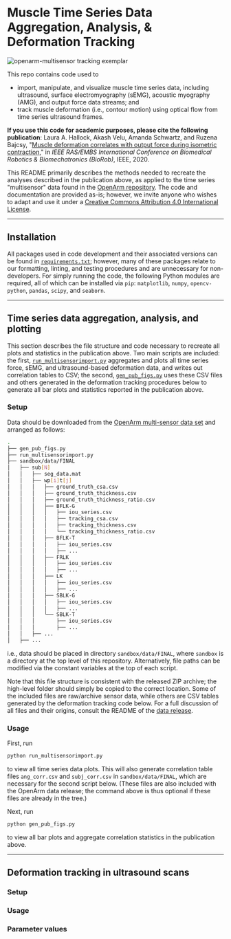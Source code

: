 # Muscle Time Series Data Aggregation, Analysis, & Deformation Tracking

![openarm-multisensor tracking exemplar](https://people.eecs.berkeley.edu/~lhallock/publication/hallock2020biorob/featured.png)

This repo contains code used to 
- import, manipulate, and visualize muscle time series data, including ultrasound, surface electromyography (sEMG), acoustic myography (AMG), and output force data streams; and
- track muscle deformation (i.e., contour motion) using optical flow from time series ultrasound frames.

**If you use this code for academic purposes, please cite the following publication**: Laura A. Hallock, Akash Velu, Amanda Schwartz, and Ruzena Bajcsy, "[Muscle deformation correlates with output force during isometric contraction](https://people.eecs.berkeley.edu/~lhallock/publication/hallock2020biorob/)," in _IEEE RAS/EMBS International Conference on Biomedical Robotics & Biomechatronics (BioRob)_, IEEE, 2020.

This README primarily describes the methods needed to recreate the analyses described in the publication above, as applied to the time series "multisensor" data found in the [OpenArm repository](https://simtk.org/frs/?group_id=1617). The code and documentation are provided as-is; however, we invite anyone who wishes to adapt and use it under a [Creative Commons Attribution 4.0 International License](https://creativecommons.org/licenses/by/4.0/).

---

## Installation

All packages used in code development and their associated versions can be found in [`requirements.txt`](requirements.txt); however, many of these packages relate to our formatting, linting, and testing procedures and are unnecessary for non-developers. For simply running the code, the following Python modules are required, all of which can be installed via `pip`: `matplotlib`, `numpy`, `opencv-python`, `pandas`, `scipy`, and `seaborn`. 

---

## Time series data aggregation, analysis, and plotting

This section describes the file structure and code necessary to recreate all plots and statistics in the publication above. Two main scripts are included: the first, [`run_multisensorimport.py`](run_multisensorimport.py) aggregates and plots all time series force, sEMG, and ultrasound-based deformation data, and writes out correlation tables to CSV; the second, [`gen_pub_figs.py`](gen_pub_figs.py) uses these CSV files and others generated in the deformation tracking procedures below to generate all bar plots and statistics reported in the publication above.

### Setup

Data should be downloaded from the [OpenArm multi-sensor data set](TODO) and arranged as follows:

```bash
.
├── gen_pub_figs.py
├── run_multisensorimport.py
├── sandbox/data/FINAL
│   ├── sub[N]
│   │   ├── seg_data.mat
│   │   ├── wp[i]t[j]
│   │   │   ├── ground_truth_csa.csv
│   │   │   ├── ground_truth_thickness.csv
│   │   │   ├── ground_truth_thickness_ratio.csv
│   │   │   ├── BFLK-G
│   │   │   │   ├── iou_series.csv
│   │   │   │   ├── tracking_csa.csv
│   │   │   │   ├── tracking_thickness.csv
│   │   │   │   └── tracking_thickness_ratio.csv
│   │   │   ├── BFLK-T
│   │   │   │   ├── iou_series.csv
│   │   │   │   ├── ...
│   │   │   ├── FRLK
│   │   │   │   ├── iou_series.csv
│   │   │   │   ├── ...
│   │   │   ├── LK
│   │   │   │   ├── iou_series.csv
│   │   │   │   ├── ...
│   │   │   ├── SBLK-G
│   │   │   │   ├── iou_series.csv
│   │   │   │   ├── ...
│   │   │   └── SBLK-T
│   │   │       ├── iou_series.csv
│   │   │       ├── ...
│   │   ├── ...
│   ├── ...

```

i.e., data should be placed in directory `sandbox/data/FINAL`, where `sandbox` is a directory at the top level of this repository. Alternatively, file paths can be modified via the constant variables at the top of each script.

Note that this file structure is consistent with the released ZIP archive; the high-level folder should simply be copied to the correct location. Some of the included files are raw/archive sensor data, while others are CSV tables generated by the deformation tracking code below. For a full discussion of all files and their origins, consult the README of the [data release](TODO).

### Usage

First, run

```bash
python run_multisensorimport.py
```

to view all time series data plots. This will also generate correlation table files `ang_corr.csv` and `subj_corr.csv` in `sandbox/data/FINAL`, which are necessary for the second script below. (These files are also included with the OpenArm data release; the command above is thus optional if these files are already in the tree.)

Next, run

```bash
python gen_pub_figs.py
```

to view all bar plots and aggregate correlation statistics in the publication above.

---

## Deformation tracking in ultrasound scans

### Setup

### Usage

### Parameter values

